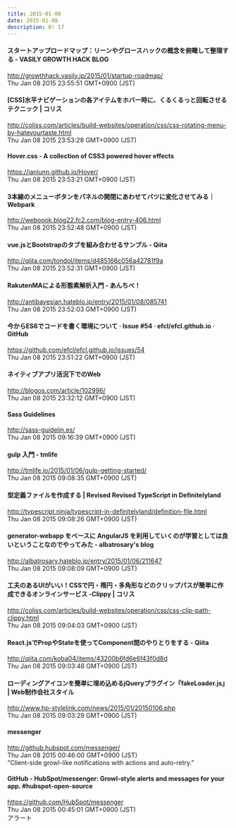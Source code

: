 ```yaml
---
title: 2015-01-08
date: 2015-01-08
description: B! 17
---
```


#### スタートアップロードマップ：リーンやグロースハックの概念を俯瞰して整理する - VASILY GROWTH HACK BLOG
http://growthhack.vasily.jp/2015/01/startup-roadmap/<br>
Thu Jan 08 2015 23:55:51 GMT+0900 (JST)<br>


####   [CSS]水平ナビゲーションの各アイテムをホバー時に、くるくるっと回転させるテクニック | コリス
http://coliss.com/articles/build-websites/operation/css/css-rotating-menu-by-hateyourtaste.html<br>
Thu Jan 08 2015 23:53:28 GMT+0900 (JST)<br>


#### Hover.css - A collection of CSS3 powered hover effects
https://ianlunn.github.io/Hover/<br>
Thu Jan 08 2015 23:53:21 GMT+0900 (JST)<br>


####  3本線のメニューボタンをパネルの開閉にあわせてバツに変化させてみる｜Webpark
http://weboook.blog22.fc2.com/blog-entry-406.html<br>
Thu Jan 08 2015 23:52:48 GMT+0900 (JST)<br>


#### vue.jsとBootstrapのタブを組み合わせるサンプル - Qiita
http://qiita.com/tondol/items/d485166c056a42781f9a<br>
Thu Jan 08 2015 23:52:31 GMT+0900 (JST)<br>


#### RakutenMAによる形態素解析入門 - あんちべ！
http://antibayesian.hateblo.jp/entry/2015/01/08/085741<br>
Thu Jan 08 2015 23:52:03 GMT+0900 (JST)<br>


#### 今からES6でコードを書く環境について · Issue #54 · efcl/efcl.github.io · GitHub
https://github.com/efcl/efcl.github.io/issues/54<br>
Thu Jan 08 2015 23:51:22 GMT+0900 (JST)<br>


#### ネイティブアプリ活況下でのWeb
http://blogos.com/article/102996/<br>
Thu Jan 08 2015 23:32:12 GMT+0900 (JST)<br>


#### Sass Guidelines
http://sass-guidelin.es/<br>
Thu Jan 08 2015 09:16:39 GMT+0900 (JST)<br>


#### gulp 入門 - tmlife
http://tmlife.io/2015/01/06/gulp-getting-started/<br>
Thu Jan 08 2015 09:08:35 GMT+0900 (JST)<br>


#### 型定義ファイルを作成する | Revised Revised TypeScript in Definitelyland
http://typescript.ninja/typescript-in-definitelyland/definition-file.html<br>
Thu Jan 08 2015 09:08:26 GMT+0900 (JST)<br>


#### generator-webapp をベースに AngularJS を利用していくのが学習としては良いということなのでやってみた - albatrosary's blog
http://albatrosary.hateblo.jp/entry/2015/01/06/211647<br>
Thu Jan 08 2015 09:08:09 GMT+0900 (JST)<br>


####   工夫のあるUIがいい！CSSで円・楕円・多角形などのクリップパスが簡単に作成できるオンラインサービス -Clippy | コリス
http://coliss.com/articles/build-websites/operation/css/css-clip-path-clippy.html<br>
Thu Jan 08 2015 09:04:03 GMT+0900 (JST)<br>


#### React.jsでPropやStateを使ってComponent間のやりとりをする - Qiita
http://qiita.com/koba04/items/43200b6fd6e6f43f0d8d<br>
Thu Jan 08 2015 09:03:48 GMT+0900 (JST)<br>


#### ローディングアイコンを簡単に埋め込めるjQueryプラグイン『fakeLoader.js』 | Web制作会社スタイル
http://www.hp-stylelink.com/news/2015/01/20150106.php<br>
Thu Jan 08 2015 09:03:29 GMT+0900 (JST)<br>


#### messenger
http://github.hubspot.com/messenger/<br>
Thu Jan 08 2015 00:46:00 GMT+0900 (JST)<br>
“Client-side growl-like notifications with actions and auto-retry.”


#### GitHub - HubSpot/messenger: Growl-style alerts and messages for your app. #hubspot-open-source
https://github.com/HubSpot/messenger<br>
Thu Jan 08 2015 00:45:01 GMT+0900 (JST)<br>
アラート



